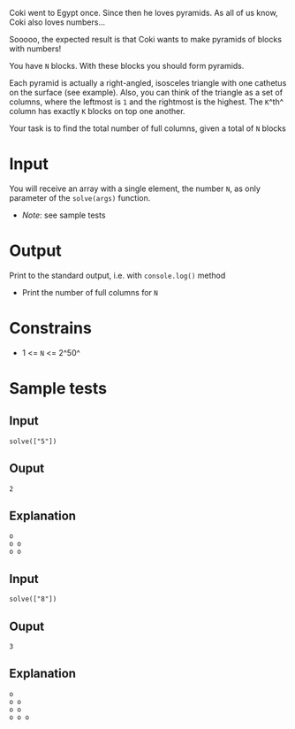 Coki went to Egypt once. Since then he loves pyramids. As all of us
know, Coki also loves numbers\...

Sooooo, the expected result is that Coki wants to make pyramids of
blocks with numbers!

You have `N` blocks. With these blocks you should form pyramids.

Each pyramid is actually a right-angled, isosceles triangle with one
cathetus on the surface (see example). Also, you can think of the
triangle as a set of columns, where the leftmost is `1` and the
rightmost is the highest. The `K`^th^ column has exactly `K` blocks on
top one another.

Your task is to find the total number of full columns, given a total of
`N` blocks

# Input

You will receive an array with a single element, the number `N`, as only
parameter of the `solve(args)` function.

-   *Note*: see sample tests

# Output

Print to the standard output, i.e. with `console.log()` method

-   Print the number of full columns for `N`

# Constrains

-   1 \<= `N` \<= 2^50^

# Sample tests

## Input
```
solve(["5"])
```

## Ouput
```
2
```

## Explanation
```
o
o o
o o
```

## Input
```
solve(["8"])
```

## Ouput
```
3
```

## Explanation
```
o
o o
o o
o o o
```
